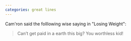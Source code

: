 ```yaml
---
categories: great lines
---
```



Cam'ron said the folllowing wise saying in "Losing Weight":

> Can’t get paid in a earth this big? You worthless kid!
